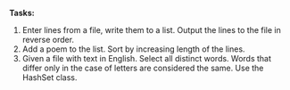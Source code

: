 **Tasks:**
1. Enter lines from a file, write them to a list. Output the lines to the file in reverse order.
2. Add a poem to the list. Sort by increasing length of the lines.
3. Given a file with text in English. Select all distinct words. Words that differ only in the case of letters are considered the same. Use the HashSet class.
